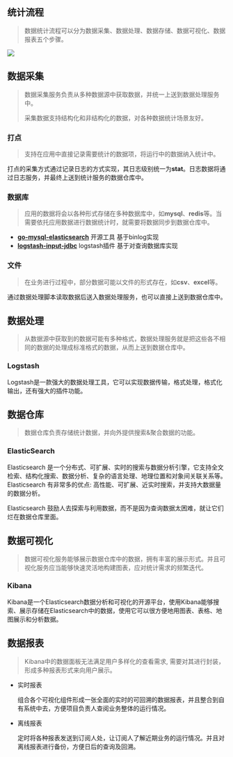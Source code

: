## 统计流程

> 数据统计流程可以分为数据采集、数据处理、数据存储、数据可视化、数据报表五个步骤。

![](http://on-img.com/chart_image/5955ad21e4b04e84184d3ac5.png)

## 数据采集

> 数据采集服务负责从多种数据源中获取数据，并统一上送到数据处理服务中。
>
> 采集数据支持结构化和非结构化的数据，对各种数据统计场景友好。

### 打点

> 支持在应用中直接记录需要统计的数据项，将运行中的数据纳入统计中。

打点的采集方式通过记录日志的方式实现，其日志级别统一为**stat**。日志数据将通过日志服务，并最终上送到统计服务的数据仓库中。

### 数据库

> 应用的数据将会以各种形式存储在多种数据库中，如**mysql**、**redis**等。当需要依托应用数据进行数据统计时，就需要将数据同步到数据仓库中。

- [**go-mysql-elasticsearch**](https://github.com/siddontang/go-mysql-elasticsearch)  开源工具 基于binlog实现 
- [**logstash-input-jdbc**](https://github.com/logstash-plugins/logstash-input-jdbc)         logstash插件 基于对查询数据库实现

### 文件

> 在业务进行过程中，部分数据可能以文件的形式存在，如**csv**、**excel**等。

通过数据处理脚本读取数据后送入数据处理服务，也可以直接上送到数据仓库中。

## 数据处理

> 从数据源中获取到的数据可能有多种格式，数据处理服务就是把这些各不相同的数据的处理成标准格式的数据，从而上送到数据仓库中。

### Logstash

Logstash是一款强大的数据处理工具，它可以实现数据传输，格式处理，格式化输出，还有强大的插件功能。

## 数据仓库

> 数据仓库负责存储统计数据，并向外提供搜索&聚合数据的功能。

### ElasticSearch

Elasticsearch 是一个分布式、可扩展、实时的搜索与数据分析引擎，它支持全文检索、结构化搜索、数据分析、复杂的语言处理、地理位置和对象间关联关系等。Elasticsearch 有非常多的优点: 高性能、可扩展、近实时搜索，并支持大数据量的数据分析。

Elasticsearch 鼓励人去探索与利用数据，而不是因为查询数据太困难，就让它们烂在数据仓库里面。

## 数据可视化

> 数据可视化服务能够展示数据仓库中的数据，拥有丰富的展示形式。并且可视化服务应当能够快速灵活地构建图表，应对统计需求的频繁迭代。

### Kibana

Kibana是一个Elasticsearch数据分析和可视化的开源平台，使用Kibana能够搜索、展示存储在Elasticsearch中的数据，使用它可以很方便地用图表、表格、地图展示和分析数据。

## 数据报表

> Kibana中的数据面板无法满足用户多样化的查看需求, 需要对其进行封装，形成多种报表形式来向用户展示。

- 实时报表

  组合各个可视化组件形成一张全面的实时的可回溯的数据报表，并且整合到自有系统中去，方便项目负责人查阅业务整体的运行情况。

- 离线报表

  定时将各种报表发送到订阅人处，让订阅人了解近期业务的运行情况。并且对离线报表进行备份，方便日后的查询及回溯。